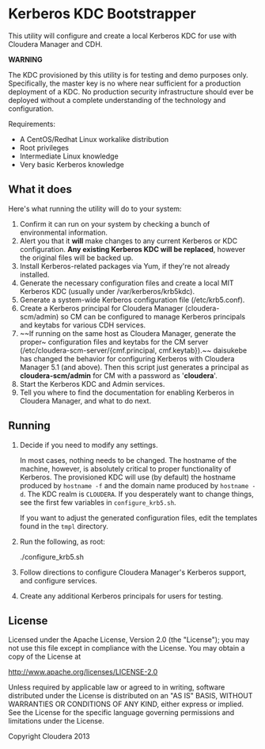 # Kerberos KDC Bootstrapper

This utility will configure and create a local Kerberos KDC for use with
Cloudera Manager and CDH.

__WARNING__

The KDC provisioned by this utility is for testing and demo purposes only.
Specifically, the master key is no where near sufficient for a production
deployment of a KDC. No production security infrastructure should ever be
deployed without a complete understanding of the technology and configuration.

Requirements:

* A CentOS/Redhat Linux workalike distribution
* Root privileges
* Intermediate Linux knowledge
* Very basic Kerberos knowledge

## What it does

Here's what running the utility will do to your system:

1. Confirm it can run on your system by checking a bunch of environmental
   information.
2. Alert you that it __will__ make changes to any current Kerberos or KDC
   configuration. __Any existing Kerberos KDC will be replaced__, however the
   original files will be backed up.
3. Install Kerberos-related packages via Yum, if they're not already installed.
4. Generate the necessary configuration files and create a local MIT Kerberos
   KDC (usually under /var/kerberos/krb5kdc).
5. Generate a system-wide Kerberos configuration file (/etc/krb5.conf).
6. Create a Kerberos principal for Cloudera Manager (cloudera-scm/admin) so CM
   can be configured to manage Kerberos principals and keytabs for various CDH
   services.
7. ~~If running on the same host as Cloudera Manager, generate the proper~
   configuration files and keytabs for the CM server
   (/etc/cloudera-scm-server/{cmf.principal, cmf.keytab}).~~
   daisukebe has changed the behavior for configuring Kerberos with Cloudera Manager 5.1 (and above). Then this script just generates a principal as __cloudera-scm/admin__ for CM with a password as '__cloudera__'.
8. Start the Kerberos KDC and Admin services.
9. Tell you where to find the documentation for enabling Kerberos in Cloudera
   Manager, and what to do next.

## Running

1. Decide if you need to modify any settings.

   In most cases, nothing needs to be changed. The hostname of the machine,
   however, is absolutely critical to proper functionality of Kerberos. The
   provisioned KDC will use (by default) the hostname produced by `hostname -f`
   and the domain name produced by `hostname -d`. The KDC realm is `CLOUDERA`.
   If you desperately want to change things, see the first few variables in
   `configure_krb5.sh`.

   If you want to adjust the generated configuration files, edit the templates
   found in the `tmpl` directory.

2. Run the following, as root:

    ./configure_krb5.sh

3. Follow directions to configure Cloudera Manager's Kerberos support, and
   configure services.
4. Create any additional Kerberos principals for users for testing.

## License

Licensed under the Apache License, Version 2.0 (the "License");
you may not use this file except in compliance with the License.
You may obtain a copy of the License at

http://www.apache.org/licenses/LICENSE-2.0

Unless required by applicable law or agreed to in writing, software
distributed under the License is distributed on an "AS IS" BASIS,
WITHOUT WARRANTIES OR CONDITIONS OF ANY KIND, either express or implied.
See the License for the specific language governing permissions and
limitations under the License.

Copyright Cloudera 2013
